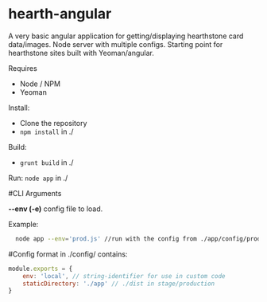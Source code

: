 hearth-angular
==============

A very basic angular application for getting/displaying hearthstone card data/images.  Node server with multiple configs.  Starting point for hearthstone sites built with Yeoman/angular.

Requires
  * Node / NPM
  * Yeoman

Install:
  * Clone the repository
  * ```npm install``` in ./

Build:
  * ```grunt build``` in ./

Run:
  ```node app``` in ./

#CLI Arguments

**--env (-e)**
config file to load.

 Example:
```bash
  node app --env='prod.js' //run with the config from ./app/config/prod.js
```

#Config format in ./config/ contains:

```javascript
module.exports = {
	env: 'local', // string-identifier for use in custom code
	staticDirectory: './app' // ./dist in stage/production
}
```

